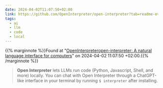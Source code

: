 ```yaml
---
date: 2024-04-02T11:07:50+02:00
link: https://github.com/OpenInterpreter/open-interpreter?tab=readme-ov-file
tags:
  - ai
  - llm
  - code
  - local
---
```

{{% marginnote %}}Found at "[OpenInterpreteropen-interpreter: A natural language interface for computers](https://web.archive.org/web/20240402110750/https://github.com/OpenInterpreter/open-interpreter?tab=readme-ov-file)" on 2024-04-02 11:07:50 +02:00.{{% /marginnote %}}

> **Open Interpreter** lets LLMs run code (Python, Javascript, Shell, and more) locally. You can chat with Open Interpreter through a ChatGPT-like interface in your terminal by running `$ interpreter` after installing.
